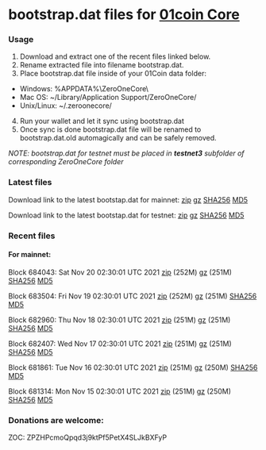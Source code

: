 # bootstrap.dat files for [01coin Core](https://01coin.io)

### Usage

1. Download and extract one of the recent files linked below.
2. Rename extracted file into filename bootstrap.dat.
3. Place bootstrap.dat file inside of your 01Coin data folder:
 - Windows: %APPDATA%\ZeroOneCore\
 - Mac OS: ~/Library/Application Support/ZeroOneCore/
 - Unix/Linux: ~/.zeroonecore/
4. Run your wallet and let it sync using bootstrap.dat
5. Once sync is done bootstrap.dat file will be renamed to bootstrap.dat.old automagically and can be safely removed.

_NOTE: bootstrap.dat for testnet must be placed in **testnet3** subfolder of corresponding ZeroOneCore folder_

### Latest files
Download link to the latest bootstap.dat for mainnet: [zip](https://files.01coin.io/mainnet/bootstrap.dat.zip) [gz](https://files.01coin.io/mainnet/bootstrap.dat.tar.gz) [SHA256](https://files.01coin.io/mainnet/sha256.txt) [MD5](https://files.01coin.io/mainnet/md5.txt)

Download link to the latest bootstap.dat for testnet: [zip](https://files.01coin.io/testnet/bootstrap.dat.zip) [gz](https://files.01coin.io/testnet/bootstrap.dat.tar.gz) [SHA256](https://files.01coin.io/testnet/sha256.txt) [MD5](https://files.01coin.io/testnet/md5.txt)

### Recent files

#### For mainnet:

Block 684043: Sat Nov 20 02:30:01 UTC 2021 [zip](https://files.01coin.io/mainnet/2021-11-20/bootstrap.dat.zip) (252M) [gz](https://files.01coin.io/mainnet/2021-11-20/bootstrap.dat.tar.gz) (251M) [SHA256](https://files.01coin.io/mainnet/2021-11-20/sha256.txt) [MD5](https://files.01coin.io/mainnet/2021-11-20/md5.txt)

Block 683504: Fri Nov 19 02:30:01 UTC 2021 [zip](https://files.01coin.io/mainnet/2021-11-19/bootstrap.dat.zip) (252M) [gz](https://files.01coin.io/mainnet/2021-11-19/bootstrap.dat.tar.gz) (251M) [SHA256](https://files.01coin.io/mainnet/2021-11-19/sha256.txt) [MD5](https://files.01coin.io/mainnet/2021-11-19/md5.txt)

Block 682960: Thu Nov 18 02:30:01 UTC 2021 [zip](https://files.01coin.io/mainnet/2021-11-18/bootstrap.dat.zip) (251M) [gz](https://files.01coin.io/mainnet/2021-11-18/bootstrap.dat.tar.gz) (251M) [SHA256](https://files.01coin.io/mainnet/2021-11-18/sha256.txt) [MD5](https://files.01coin.io/mainnet/2021-11-18/md5.txt)

Block 682407: Wed Nov 17 02:30:01 UTC 2021 [zip](https://files.01coin.io/mainnet/2021-11-17/bootstrap.dat.zip) (251M) [gz](https://files.01coin.io/mainnet/2021-11-17/bootstrap.dat.tar.gz) (251M) [SHA256](https://files.01coin.io/mainnet/2021-11-17/sha256.txt) [MD5](https://files.01coin.io/mainnet/2021-11-17/md5.txt)

Block 681861: Tue Nov 16 02:30:01 UTC 2021 [zip](https://files.01coin.io/mainnet/2021-11-16/bootstrap.dat.zip) (251M) [gz](https://files.01coin.io/mainnet/2021-11-16/bootstrap.dat.tar.gz) (250M) [SHA256](https://files.01coin.io/mainnet/2021-11-16/sha256.txt) [MD5](https://files.01coin.io/mainnet/2021-11-16/md5.txt)

Block 681314: Mon Nov 15 02:30:01 UTC 2021 [zip](https://files.01coin.io/mainnet/2021-11-15/bootstrap.dat.zip) (251M) [gz](https://files.01coin.io/mainnet/2021-11-15/bootstrap.dat.tar.gz) (250M) [SHA256](https://files.01coin.io/mainnet/2021-11-15/sha256.txt) [MD5](https://files.01coin.io/mainnet/2021-11-15/md5.txt)


### Donations are welcome:

ZOC: ZPZHPcmoQpqd3j9ktPf5PetX4SLJkBXFyP
